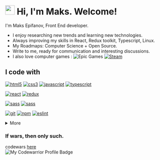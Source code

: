 <h1><img src="https://emojis.slackmojis.com/emojis/images/1531849430/4246/blob-sunglasses.gif?1531849430" width="30"/> Hi, I'm Maks. Welcome!</h1>

I'm Maks Epifanov, Front End developer.

- I enjoy researching new trends and learning new technologies.
- Always improving my skills in React, Redux toolkit, Typescript, Linux.
- My Roadmaps: Computer Science + Open Source.
- Write to me, ready for communication and interesting discussions.
- I also love computer games : 
![Epic Games](https://img.shields.io/badge/-PERSLL-313131?style=flat-square&logo=epicgames&logoColor=white&)
[![Steam](https://img.shields.io/badge/-GUDINI-000000?style=flat-square&logo=steam&logoColor=white&)](https://steamcommunity.com/profiles/76561198242817252/)

## I code with

<a href="https://html.spec.whatwg.org/"><img src="https://img.shields.io/badge/HTML5-%23E34F26.svg?style=flat-square&logo=html5&logoColor=white" alt="html5" /></a>
<a href="https://www.w3.org/Style/CSS/"><img src="https://img.shields.io/badge/CSS3-%231572B6.svg?style=flat-square&logo=css3&logoColor=white" alt="css3" /></a>
<a href="https://www.ecma-international.org/publications-and-standards/standards/ecma-262/"><img src="https://img.shields.io/badge/Javascript-%23323330.svg?style=flat-square&logo=javascript&logoColor=%23F7DF1E" alt="javascript" /></a>
<a href="https://www.typescriptlang.org/"><img src="https://img.shields.io/badge/Typescript-%23007ACC.svg?style=flat-square&logo=typescript&logoColor=white" alt="typescript" /></a>

<a href="https://reactjs.org/"><img src="https://img.shields.io/badge/React-%2320232a.svg?style=flat-square&logo=react&logoColor=%2361DAFB" alt="react" /></a>
<a href="https://redux-toolkit.js.org/"><img src="https://img.shields.io/badge/Redux-%23593d88.svg?style=flat-square&logo=redux&logoColor=white" alt="redux" /></a>


<a href="https://sass-lang.com/"><img src="https://img.shields.io/badge/SASS-hotpink.svg?style=flat-square&logo=SASS&logoColor=white" alt="sass" /></a>
<a href="https://sass-lang.com/"><img src="https://img.shields.io/badge/CSS Modules-000000?style=flat-square&logo=cssmodules&logoColor=white" alt="sass" /></a>


<a href="https://git-scm.com/"><img src="https://img.shields.io/badge/GIT-%23F05033.svg?style=flat-square&logo=git&logoColor=white" alt="git" /></a>
<a href="https://www.npmjs.com/"><img src="https://img.shields.io/badge/NPM-%23000000.svg?style=flat-square&logo=npm&logoColor=white" alt="npm" /></a>
<a href="https://eslint.org/"><img src="https://img.shields.io/badge/ESLint-4B3263?style=flat-square&logo=eslint&logoColor=white" alt="eslint" /></a>

<details>
  <summary>More</summary>
  <a href="https://www.mongodb.com/"><img src="https://img.shields.io/badge/MongoDB-%234ea94b.svg?style=flat-square&logo=mongodb&logoColor=white" alt="mongodb" /></a>
<a href="https://reactrouter.com/"><img src="https://img.shields.io/badge/React_Router-CA4245?style=flat-square&logo=react-router&logoColor=white" alt="react router" /></a>
   <a href="https://www.figma.com/"><img src="https://img.shields.io/badge/Figma-%23F24E1E.svg?style=flat-square&logo=figma&logoColor=white" alt="figma" /></a>
  <a href="https://www.postman.com/"><img src="https://img.shields.io/badge/Postman-FF6C37?style=flat-square&logo=postman&logoColor=white" alt="postman" /></a>
  <a href="https://archlinux.org/"><img src="https://img.shields.io/badge/Arch%20Linux-1793D1?logo=arch-linux&logoColor=fff&style=flat-square" alt="arch linux" /></a>
<a href="https://code.visualstudio.com/"><img src="https://img.shields.io/badge/Visual%20Studio%20Code-0078d7.svg?style=flat-square&logo=visual-studio-code&logoColor=white" alt="vs code" /></a>
<a href="https://www.lunarvim.org/"><img src="https://img.shields.io/badge/NeoVim-%2357A143.svg?&style=flat-square&logo=neovim&logoColor=white" alt="lunar vim" /></a>
  </ul>
</details>

### If wars, then only such.
 codewars [here](https://www.codewars.com/users/MaksEpifanov)  
![My Codewarrior Profile Badge](https://www.codewars.com/users/MaksEpifanov/badges/small)
